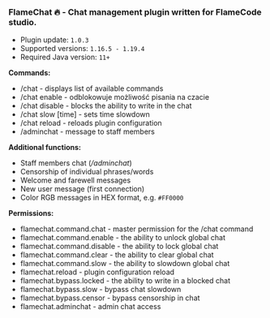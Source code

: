 ### FlameChat 🔥 - Chat management plugin written for FlameCode studio.

+ Plugin update: `1.0.3` 
+ Supported versions: `1.16.5 - 1.19.4`
+ Required Java version: `11+`

**Commands:**
+ /chat - displays list of available commands
+ /chat enable - odblokowuje możliwość pisania na czacie
+ /chat disable - blocks the ability to write in the chat
+ /chat slow [time] - sets time slowdown
+ /chat reload - reloads plugin configuration
+ /adminchat <message> - message to staff members
  
**Additional functions:**
+ Staff members chat (*/adminchat*)
+ Censorship of individual phrases/words
+ Welcome and farewell messages
+ New user message (first connection)
+ Color RGB messages in HEX format, e.g. `#FF0000`
  
**Permissions:**
+ flamechat.command.chat - master permission for the /chat command
+ flamechat.command.enable - the ability to unlock global chat
+ flamechat.command.disable - the ability to lock global chat
+ flamechat.command.clear - the ability to clear global chat
+ flamechat.command.slow - the ability to slowdown global chat
+ flamechat.reload - plugin configuration reload
+ flamechat.bypass.locked - the ability to write in a blocked chat
+ flamechat.bypass.slow - bypass chat slowdown
+ flamechat.bypass.censor - bypass censorship in chat
+ flamechat.adminchat - admin chat access
